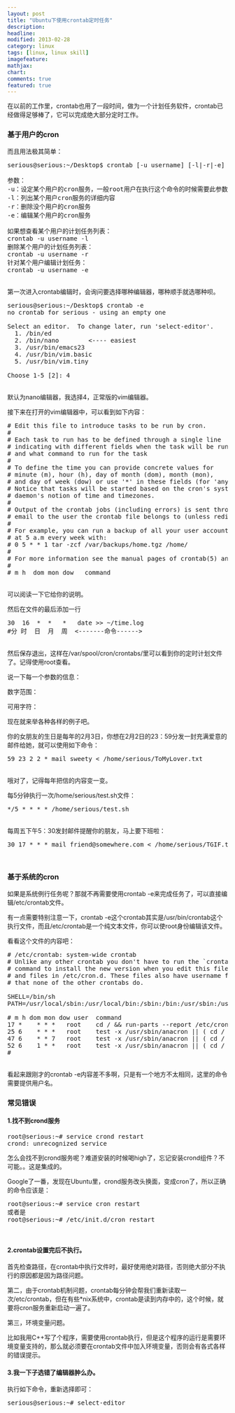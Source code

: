 ```yaml
---
layout: post
title: "Ubuntu下使用crontab定时任务"
description: 
headline: 
modified: 2013-02-28
category: linux
tags: [linux, linux skill]
imagefeature: 
mathjax: 
chart: 
comments: true
featured: true
---
```



在以前的工作里，crontab也用了一段时间，做为一个计划任务软件，crontab已经做得足够棒了，它可以完成绝大部分定时工作。

<!-- more -->

### 基于用户的cron

而且用法极其简单：

<pre class="prettyprint linenums:1">
serious@serious:~/Desktop$ crontab [-u username] [-l|-r|-e]

参数：
-u：设定某个用户的cron服务，一般root用户在执行这个命令的时候需要此参数
-l：列出某个用户cron服务的详细内容
-r：删除没个用户的cron服务
-e：编辑某个用户的cron服务

如果想查看某个用户的计划任务列表：
crontab -u username -l
删除某个用户的计划任务列表：
crontab -u username -r
针对某个用户编辑计划任务：
crontab -u username -e
</pre>
<br />
第一次进入crontab编辑时，会询问要选择哪种编辑器，哪种顺手就选哪种呗。

<pre class="prettyprint linenums:1">
serious@serious:~/Desktop$ crontab -e
no crontab for serious - using an empty one

Select an editor.  To change later, run 'select-editor'.
  1. /bin/ed
  2. /bin/nano        <---- easiest
  3. /usr/bin/emacs23
  4. /usr/bin/vim.basic
  5. /usr/bin/vim.tiny

Choose 1-5 [2]: 4
</pre>
<br />
默认为nano编辑器，我选择4，正常版的vim编辑器。

接下来在打开的vim编辑器中，可以看到如下内容：

<pre class="prettyprint linenums:1">
# Edit this file to introduce tasks to be run by cron.
# 
# Each task to run has to be defined through a single line
# indicating with different fields when the task will be run
# and what command to run for the task
# 
# To define the time you can provide concrete values for
# minute (m), hour (h), day of month (dom), month (mon),
# and day of week (dow) or use '*' in these fields (for 'any').# 
# Notice that tasks will be started based on the cron's system
# daemon's notion of time and timezones.
# 
# Output of the crontab jobs (including errors) is sent through
# email to the user the crontab file belongs to (unless redirected).
# 
# For example, you can run a backup of all your user accounts
# at 5 a.m every week with:
# 0 5 * * 1 tar -zcf /var/backups/home.tgz /home/
# 
# For more information see the manual pages of crontab(5) and cron(8)
# 
# m h  dom mon dow   command
</pre>
<br />
可以阅读一下它给你的说明。

然后在文件的最后添加一行

<pre class="prettyprint linenums:1">
30  16  *  *   *   date >> ~/time.log
#分 时  日  月  周  <-------命令------>
</pre>
<br />
然后保存退出，这样在/var/spool/cron/crontabs/里可以看到你的定时计划文件了。记得使用root查看。

说一下每一个参数的信息：

数字范围：
<img alt="" src="http://images.cy198706.com/Programming/QQ20130228164906.png" />


可用字符：
<img alt="" src="http://images.cy198706.com/Programming/QQ20130228165829.png" />

现在就来举各种各样的例子吧。

你的女朋友的生日是每年的2月3日，你想在2月2日的23：59分发一封充满爱意的邮件给她，就可以使用如下命令：

<pre class="prettyprint linenums:1">
59 23 2 2 * mail sweety < /home/serious/ToMyLover.txt
</pre>
<br />
哦对了，记得每年把信的内容变一变。

每5分钟执行一次/home/serious/test.sh文件：

<pre class="prettyprint linenums:1">
*/5 * * * * /home/serious/test.sh
</pre>
<br />
每周五下午5：30发封邮件提醒你的朋友，马上要下班啦：

<pre class="prettyprint linenums:1">
30 17 * * * mail friend@somewhere.com < /home/serious/TGIF.txt
</pre>
<br />

### 基于系统的cron

如果是系统例行任务呢？那就不再需要使用crontab -e来完成任务了，可以直接编辑/etc/crontab文件。

有一点需要特别注意一下，crontab -e这个crontab其实是/usr/bin/crontab这个执行文件，而且/etc/crontab是一个纯文本文件，你可以使root身份编辑该文件。

看看这个文件的内容吧：

<pre class="prettyprint linenums:1">
# /etc/crontab: system-wide crontab
# Unlike any other crontab you don't have to run the `crontab'
# command to install the new version when you edit this file
# and files in /etc/cron.d. These files also have username fields,
# that none of the other crontabs do.

SHELL=/bin/sh
PATH=/usr/local/sbin:/usr/local/bin:/sbin:/bin:/usr/sbin:/usr/bin

# m h dom mon dow user  command
17 *    * * *   root    cd / && run-parts --report /etc/cron.hourly
25 6    * * *   root    test -x /usr/sbin/anacron || ( cd / && run-parts --report /etc/cron.daily )
47 6    * * 7   root    test -x /usr/sbin/anacron || ( cd / && run-parts --report /etc/cron.weekly )
52 6    1 * *   root    test -x /usr/sbin/anacron || ( cd / && run-parts --report /etc/cron.monthly )
#
</pre>
<br />
看起来跟刚才的crontab -e内容差不多啊，只是有一个地方不太相同，这里的命令需要提供用户名。

### 常见错误

#### 1.找不到crond服务

<pre class="prettyprint linenums:1">
root@serious:~# service crond restart
crond: unrecognized service
</pre>
怎么会找不到crond服务呢？难道安装的时候喝high了，忘记安装crond组件？不可能。。这是集成的。

Google了一番，发现在Ubuntu里，crond服务改头换面，变成cron了，所以正确的命令应该是：

<pre class="prettyprint linenums:1">
root@serious:~# service cron restart
或者是
root@serious:~# /etc/init.d/cron restart
</pre>
<br />

#### 2.crontab设置完后不执行。

首先检查路径，在crontab中执行文件时，最好使用绝对路径，否则绝大部分不执行的原因都是因为路径问题。

第二，由于crontab机制问题，crontab每分钟会帮我们重新读取一次/etc/crontab，但在有些*nix系统中，crontab是读到内存中的，这个时候，就要将cron服务重新启动一遍了。

第三，环境变量问题。

比如我用C++写了个程序，需要使用crontab执行，但是这个程序的运行是需要环境变量支持的，那么就必须要在crontab文件中加入环境变量，否则会有各式各样的错误提示。

#### 3.我一下子选错了编辑器肿么办。

执行如下命令，重新选择即可：

<pre class="prettyprint linenums:1">
serious@serious:~# select-editor
</pre>
<br />

